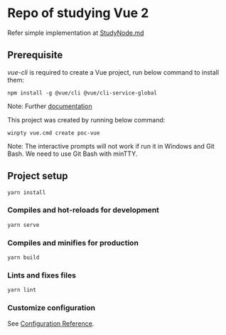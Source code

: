 # Repo of studying Vue 2

Refer simple implementation at [StudyNode.md](StudyNode.md)

## Prerequisite

*vue-cli* is required to create a Vue project, run below command to install them:

```
npm install -g @vue/cli @vue/cli-service-global
```

Note: Further [documentation](https://cli.vuejs.org/guide/prototyping.html)

This project was created by running below command:

```
winpty vue.cmd create poc-vue
```

Note: The interactive prompts will not work if run it in Windows and Git Bash. We need to use Git Bash with minTTY.

## Project setup
```
yarn install
```

### Compiles and hot-reloads for development
```
yarn serve
```

### Compiles and minifies for production
```
yarn build
```

### Lints and fixes files
```
yarn lint
```

### Customize configuration
See [Configuration Reference](https://cli.vuejs.org/config/).
